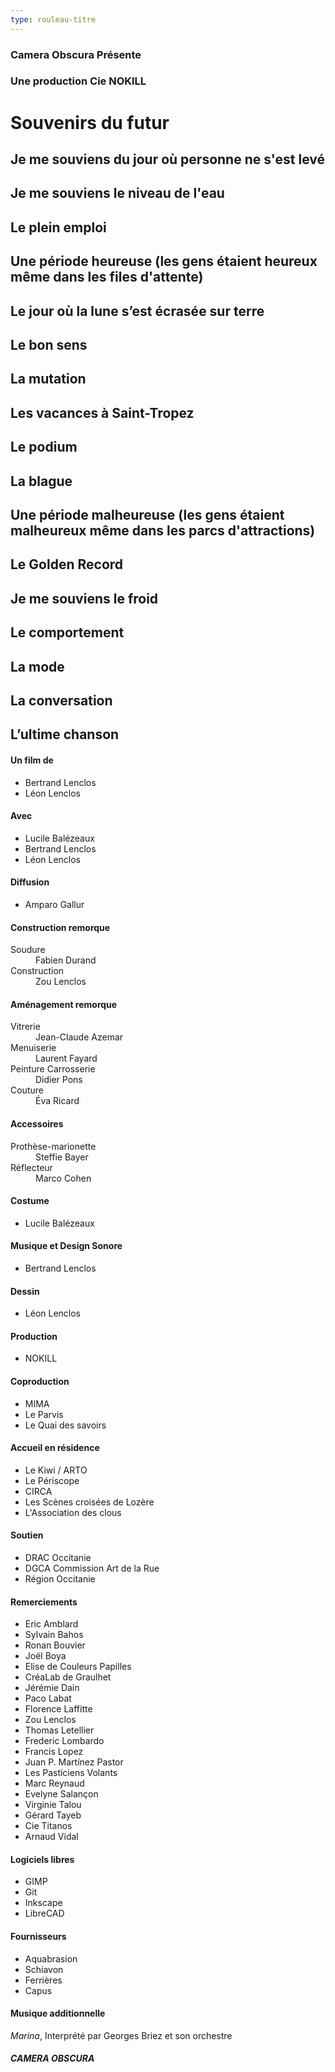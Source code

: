 ```yaml
---
type: rouleau-titre
---
```


### Camera Obscura Présente

### Une production Cie NOKILL

# Souvenirs du futur

## Je me souviens du jour où personne ne s'est levé

## Je me souviens le niveau de l'eau

## Le plein emploi

## Une période heureuse (les gens étaient heureux même dans les files d'attente)

## Le jour où la lune s’est écrasée sur terre

## Le bon sens

## La mutation

## Les vacances à Saint-Tropez

## Le podium

## La blague

## Une période malheureuse (les gens étaient malheureux même dans les parcs d'attractions)

## Le Golden Record

## Je me souviens le froid

## Le comportement

## La mode

## La conversation

## L’ultime chanson

#### Un film de

- Bertrand Lenclos
- Léon Lenclos

#### Avec

- Lucile Balézeaux
- Bertrand Lenclos
- Léon Lenclos

#### Diffusion

- Amparo Gallur

#### Construction remorque

<dl>
<dt>Soudure<dt><dd>Fabien Durand</dd>
<dt>Construction<dt><dd>Zou Lenclos</dd>
</dl>

#### Aménagement remorque

<dl>
<dt>Vitrerie<dt><dd>Jean-Claude Azemar</dd>
<dt>Menuiserie<dt><dd>Laurent Fayard</dd>
<dt>Peinture Carrosserie<dt><dd>Didier Pons</dd>
<dt>Couture<dt><dd>Éva Ricard</dd>
</dl>

#### Accessoires

<dl>
<dt>Prothèse-marionette<dt><dd>Steffie Bayer</dd>
<dt>Réflecteur<dt><dd>Marco Cohen</dd>
</dl>

#### Costume

- Lucile Balézeaux

#### Musique et Design Sonore

- Bertrand Lenclos

#### Dessin

- Léon Lenclos

#### Production

- NOKILL

#### Coproduction

- MIMA
- Le Parvis
- Le Quai des savoirs

#### Accueil en résidence

- Le Kiwi / ARTO
- Le Périscope
- CIRCA
- Les Scènes croisées de Lozère
- L'Association des clous

#### Soutien

- DRAC Occitanie
- DGCA Commission Art de la Rue
- Région Occitanie

#### Remerciements

- Eric Amblard
- Sylvain Bahos
- Ronan Bouvier 
- Joël Boya
- Elise de Couleurs Papilles
- CréaLab de Graulhet 
- Jérémie Dain
- Paco Labat
- Florence Laffitte
- Zou Lenclos
- Thomas Letellier
- Frederic Lombardo
- Francis Lopez
- Juan P. Martínez Pastor
- Les Pasticiens Volants
- Marc Reynaud
- Evelyne Salançon
- Virginie Talou
- Gérard Tayeb
- Cie Titanos
- Arnaud Vidal

#### Logiciels libres

- GIMP
- Git
- Inkscape
- LibreCAD 

#### Fournisseurs

- Aquabrasion
- Schiavon
- Ferrières
- Capus

#### Musique additionnelle

*Marina*, Interprété par Georges Briez et son orchestre

##### CAMERA OBSCURA


